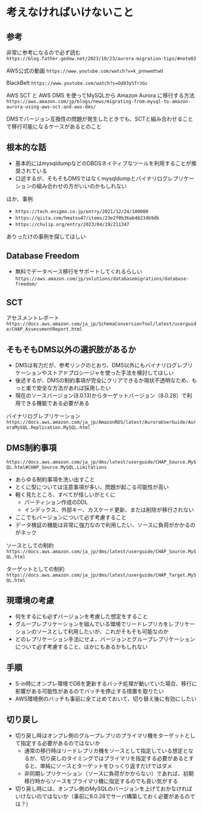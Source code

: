 # 考えなければいけないこと

## 参考

非常に参考になるので必ず読む
`https://blog.father.gedow.net/2023/10/23/aurora-migration-tips/#note03`

AWS公式の動画
`https://www.youtube.com/watch?v=k_pnnwedtwU`

BlackBelt
`https://www.youtube.com/watch?v=Od83ySfrzGc`

AWS SCT と AWS DMS を使ってMySQLから Amazon Aurora に移行する方法
`https://aws.amazon.com/jp/blogs/news/migrating-from-mysql-to-amazon-aurora-using-aws-sct-and-aws-dms/`

DMSでバージョン互換性の問題が発生したときでも、SCTと組み合わせることで移行可能になるケースがあるとのこと

## 根本的な話

- 基本的にはmysqldumpなどのDBDSネイティブなツールを利用することが推奨されている
- 口述するが、そもそもDMSではなくmysqldumpとバイナリログレプリケーションの組み合わせの方がいいのかもしれない

ほか、事例

- `https://tech.enigmo.co.jp/entry/2021/12/24/100000`
- `https://qiita.com/hmatsu47/items/23e2f0b36ab46234b9db`
- `https://chulip.org/entry/2023/04/19/211347`

ありったけの事例を探してほしい

## Database Freedom

- 無料でデータベース移行をサポートしてくれるらしい
`https://aws.amazon.com/jp/solutions/databasemigrations/database-freedom/`

## SCT

アセスメントレポート
`https://docs.aws.amazon.com/ja_jp/SchemaConversionTool/latest/userguide/CHAP_AssessmentReport.html`

## そもそもDMS以外の選択肢があるか

- DMSは有力だが、参考リンクのとおり、DMS以外にもバイナリログレプリケーションやストアドプロシージャを使った手法を検討してほしい
- 後述するが、DMSの制約事項が完全にクリアできるか現状不透明なため、もっと楽で安全な方法があれば採用したい
- 現在のソースバージョン(8.0.13)からターゲットバージョン（8.0.28）で利用できる機能である必要がある

バイナリログレプリケーション
`https://docs.aws.amazon.com/ja_jp/AmazonRDS/latest/AuroraUserGuide/AuroraMySQL.Replication.MySQL.html`

## DMS制約事項

`https://docs.aws.amazon.com/ja_jp/dms/latest/userguide/CHAP_Source.MySQL.html#CHAP_Source.MySQL.Limitations`

- あらゆる制約事項を洗い出すこと
- とくに型については注意事項が多い、問題が起こる可能性が高い
- 軽く見たところ、すべてが怪しいがとくに
  - パーティション作成のDDL
  - インデックス、外部キー、カスケード更新、または削除が移行されない
- ここでもバージョンについて必ず考慮すること
- データ検証の機能は非常に強力なので利用したい、ソースに負荷がかかるのがネック

ソースとしての制約
`https://docs.aws.amazon.com/ja_jp/dms/latest/userguide/CHAP_Source.MySQL.html`

ターゲットとしての制約
`https://docs.aws.amazon.com/ja_jp/dms/latest/userguide/CHAP_Target.MySQL.html`

## 現環境の考慮

- 何をするにも必ずバージョンを考慮した想定をすること
- グループレプリケーションを組んでいる環境でリードレプリカをレプリケーションのソースとして利用したいが、これがそもそも可能なのか
- どのレプリケーション手法にせよ、バージョンとグループレプリケーションについて必ず考慮すること、ほかにもあるかもしれない


## 手順

- S-in時にオンプレ環境でDBを更新するバッチ処理が動いていた場合、移行に影響がある可能性があるのでバッチを停止する措置を取りたい
- AWS環境側のバッチも事前に全て止めておいて、切り替え後に有効にしたい

## 切り戻し

- 切り戻し時はオンプレ側のグループレプリのプライマリ機をターゲットとして指定する必要があるのではないか
  - 通常の移行時はリードレプリカ機をソースとして指定している想定となるが、切り戻しのタイミングではプライマリを指定する必要があるとすると、単純にソースとターゲットをひっくり返すだけではダメ
  - 非同期レプリケーション（ソースに負荷がかからない）であれば、初期移行時からソースをプライマリ機に指定するのでも良い気がする
- 切り戻し時には、オンプレ側のMySQLのバージョンを上げておかなければいけないのではないか（事前に8.0.28でサーバ構築しておく必要があるのでは？）
